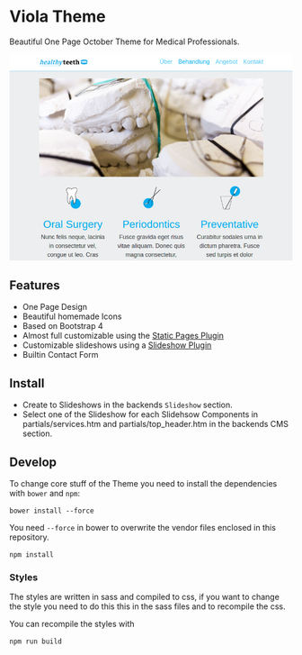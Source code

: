 # Viola Theme
Beautiful One Page October Theme for Medical Professionals.

![Theme Preview](assets/images/theme-preview.png)

## Features

* One Page Design
* Beautiful homemade Icons
* Based on Bootstrap 4
* Almost full customizable using the [Static Pages Plugin](https://octobercms.com/plugin/rainlab-pages)
* Customizable slideshows using a [Slideshow Plugin](https://octobercms.com/plugin/flosch-slideshow)
* Builtin Contact Form

## Install

* Create to Slideshows in the backends `Slideshow` section.
* Select one of the Slideshow for each Slidehsow Components in partials/services.htm and partials/top_header.htm in the backends CMS section.

## Develop

To change core stuff of the Theme you need to install the dependencies with `bower` and `npm`:

```
bower install --force
```
You need ```--force``` in bower to overwrite the vendor files enclosed in this repository.


```
npm install
```

### Styles
The styles are written in sass and compiled to css, if you want to change the style you need to do this this in the sass files and to recompile the css.

You can recompile the styles with

```
npm run build
```
